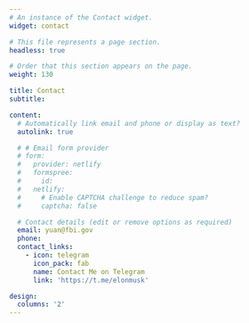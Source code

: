 ```yaml
---
# An instance of the Contact widget.
widget: contact

# This file represents a page section.
headless: true

# Order that this section appears on the page.
weight: 130

title: Contact
subtitle:

content:
  # Automatically link email and phone or display as text?
  autolink: true

  # # Email form provider
  # form:
  #   provider: netlify
  #   formspree:
  #     id:
  #   netlify:
  #     # Enable CAPTCHA challenge to reduce spam?
  #     captcha: false

  # Contact details (edit or remove options as required)
  email: yuan@fbi.gov
  phone: 
  contact_links:
    - icon: telegram
      icon_pack: fab
      name: Contact Me on Telegram
      link: 'https://t.me/elonmusk'

design:
  columns: '2'
---
```

